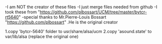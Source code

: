 -I am NOT the creator of these files
-I just merge files needed from github 
-I took these from "https://github.com/plbossart/UCM/tree/master/bytcr-rt5640"
-special thanks to Mr.Pierre-Louis Bossart "https://github.com/plbossart" .He is the original creator  


1.copy 'bytcr-5640' folder to usr/share/alsa/ucm
2.copy 'asound.state' to var/lib/alsa (replace the original one)
